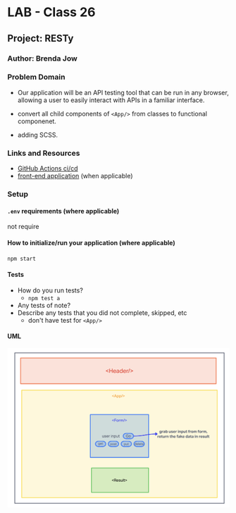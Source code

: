 # LAB - Class 26

## Project: RESTy

### Author: Brenda Jow

### Problem Domain  

- Our application will be an API testing tool that can be run in any browser, allowing a user to easily interact with APIs in a familiar interface.

- convert all child components of `<App/>` from classes to functional componenet.
- adding SCSS.

### Links and Resources

- [GitHub Actions ci/cd](https://github.com/brenda70904/resty/actions)
- [front-end application](http://xyz.com) (when applicable)

### Setup

#### `.env` requirements (where applicable)

not require


#### How to initialize/run your application (where applicable)

`npm start`
<!-- 
#### How to use your library (where applicable)

#### Features / Routes

- Feature One: Details of feature
- GET : `/hello` - specific route to hit -->

#### Tests

- How do you run tests?
  - `npm test a`
- Any tests of note?
- Describe any tests that you did not complete, skipped, etc
  - don't have test for `<App/>`

#### UML

![uml](../assets/class26-uml.png)
